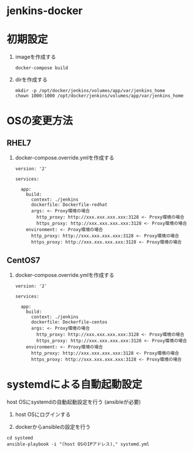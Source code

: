 jenkins-docker
============================================================

初期設定
============================================================

1. imageを作成する

    ```
    docker-compose build
    ```

2. dirを作成する

    ```
    mkdir -p /opt/docker/jenkins/volumes/app/var/jenkins_home
    chown 1000:1000 /opt/docker/jenkins/volumes/app/var/jenkins_home
    ```

OSの変更方法
============================================================

RHEL7
------------------------------------------------------------

1. docker-compose.override.ymlを作成する

    ```
    version: '2'

    services:

      app:
        build:
          context: ./jenkins
          dockerfile: Dockerfile-redhat
          args: <- Proxy環境の場合
            http_proxy: http://xxx.xxx.xxx.xxx:3128 <- Proxy環境の場合
            https_proxy: http://xxx.xxx.xxx.xxx:3128 <- Proxy環境の場合
        environment: <- Proxy環境の場合
          http_proxy: http://xxx.xxx.xxx.xxx:3128 <- Proxy環境の場合
          https_proxy: http://xxx.xxx.xxx.xxx:3128 <- Proxy環境の場合
    ```

CentOS7
------------------------------------------------------------

1. docker-compose.override.ymlを作成する

    ```
    version: '2'

    services:

      app:
        build:
          context: ./jenkins
          dockerfile: Dockerfile-centos
          args: <- Proxy環境の場合
            http_proxy: http://xxx.xxx.xxx.xxx:3128 <- Proxy環境の場合
            https_proxy: http://xxx.xxx.xxx.xxx:3128 <- Proxy環境の場合
        environment: <- Proxy環境の場合
          http_proxy: http://xxx.xxx.xxx.xxx:3128 <- Proxy環境の場合
          https_proxy: http://xxx.xxx.xxx.xxx:3128 <- Proxy環境の場合
    ```

systemdによる自動起動設定
============================================================
host OSにsystemdの自動起動設定を行う
(ansibleが必要)

1. host OSにログインする

2. dockerからansibleの設定を行う

  ``` shell
  cd systemd
  ansible-playbook -i "(host OSのIPアドレス)," systemd.yml
  ```
